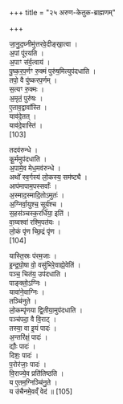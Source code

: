 +++
title = "२५ अरुण-केतुक-ब्राह्मणम्"

+++

जा॒नु॒द॒घ्नीमु॑त्तरवे॒दीङ्खा॒त्वा ।  
अ॒पां पू॑रयति ।  
अ॒पाꣳ स॑र्व॒त्वाय॑ ।  
पु॒ष्क॒र॒प॒र्णꣳ रु॒क्मं पुरु॑ष॒मित्युप॑दधाति ।  
तपो॒ वै पु॑ष्करप॒र्णम् ।  
स॒त्यꣳ रु॒क्मः ।  
अ॒मृतं॒ पुरु॑षः ।  
ए॒ताव॒द्वावा᳚स्ति ।  
याव॑दे॒तत् ।  
याव॑दे॒वास्ति॑ ।  
[103]




तदव॑रुन्धे ।  
कू॒र्ममुप॑दधाति ।  
अ॒पामे॒व मेध॒मव॑रुन्धे ।  
अथो᳚ स्व॒र्गस्य॑ लो॒कस्य॒ सम॑ष्ट्यै ।  
आप॑मापाम॒पस्सर्वाः᳚ ।  
अ॒स्माद॒स्मादि॒तोऽमुतः॑ ।  
अ॒ग्निर्वा॒युश्च॒ सूर्य॑श्च ।  
स॒हस॑ञ्चस्क॒रर्धि॑या॒ इति॑ ।  
वा॒य्वश्वा॑ रश्मि॒पत॑यः ।  
लो॒कं पृ॑ण च्छि॒द्रं पृ॑ण ।  
[104]




यास्ति॒स्रः प॑रम॒जाः ।  
इ॒न्द्र॒घो॒षा वो॒ वसु॑भिरे॒वाह्ये॒वेति॑ ।  
पञ्च॒ चित॑य॒ उप॑दधाति ।  
पाङ्क्तो॒ऽग्निः ।  
यावा॑ने॒वाग्निः ।  
तञ्चि॑नुते ।  
लो॒कम्पृ॑णया द्वि॒तीया॒मुप॑दधाति ।  
पञ्च॑पदा॒ वै वि॒राट् ।  
तस्या॒ वा इ॒यं पादः॑ ।  
अ॒न्तरि॑क्षं॒ पादः॑ ।  
द्यौः पादः॑ ।  
दिशः॒ पादः॑ ।  
प॒रोर॑जाः॒ पादः॑ ।  
वि॒राज्ये॒व प्रति॑तिष्ठति ।  
य ए॒तम॒ग्निञ्चि॑नु॒ते ।  
य उ॑चैनमे॒वव्ँ वेद॑ ॥ [105]


